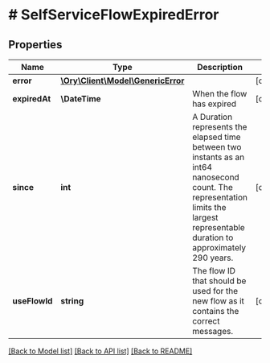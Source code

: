 # # SelfServiceFlowExpiredError

## Properties

Name | Type | Description | Notes
------------ | ------------- | ------------- | -------------
**error** | [**\Ory\Client\Model\GenericError**](GenericError.md) |  | [optional]
**expiredAt** | **\DateTime** | When the flow has expired | [optional]
**since** | **int** | A Duration represents the elapsed time between two instants as an int64 nanosecond count. The representation limits the largest representable duration to approximately 290 years. | [optional]
**useFlowId** | **string** | The flow ID that should be used for the new flow as it contains the correct messages. | [optional]

[[Back to Model list]](../../README.md#models) [[Back to API list]](../../README.md#endpoints) [[Back to README]](../../README.md)
